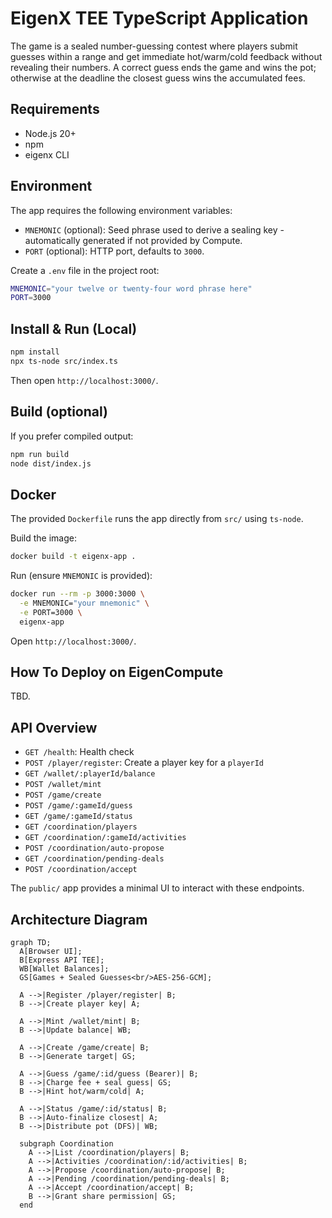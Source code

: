 # EigenX TEE TypeScript Application

The game is a sealed number-guessing contest where players submit guesses within a range and get immediate hot/warm/cold feedback without revealing their numbers. A correct guess ends the game and wins the pot; otherwise at the deadline the closest guess wins the accumulated fees.

## Requirements

- Node.js 20+
- npm
- eigenx CLI 

## Environment

The app requires the following environment variables:

- `MNEMONIC` (optional): Seed phrase used to derive a sealing key - automatically generated if not provided by Compute.
- `PORT` (optional): HTTP port, defaults to `3000`.

Create a `.env` file in the project root:

```bash
MNEMONIC="your twelve or twenty-four word phrase here"
PORT=3000
```

## Install & Run (Local)

```bash
npm install
npx ts-node src/index.ts
```

Then open `http://localhost:3000/`.

## Build (optional)

If you prefer compiled output:

```bash
npm run build
node dist/index.js
```

## Docker

The provided `Dockerfile` runs the app directly from `src/` using `ts-node`.

Build the image:

```bash
docker build -t eigenx-app .
```

Run (ensure `MNEMONIC` is provided):

```bash
docker run --rm -p 3000:3000 \
  -e MNEMONIC="your mnemonic" \
  -e PORT=3000 \
  eigenx-app
```

Open `http://localhost:3000/`.

## How To Deploy on EigenCompute

TBD.

## API Overview

- `GET /health`: Health check
- `POST /player/register`: Create a player key for a `playerId`
- `GET /wallet/:playerId/balance`
- `POST /wallet/mint`
- `POST /game/create`
- `POST /game/:gameId/guess`
- `GET /game/:gameId/status`
- `GET /coordination/players`
- `GET /coordination/:gameId/activities`
- `POST /coordination/auto-propose`
- `GET /coordination/pending-deals`
- `POST /coordination/accept`

The `public/` app provides a minimal UI to interact with these endpoints.



## Architecture Diagram

```mermaid
graph TD;
  A[Browser UI];
  B[Express API TEE];
  WB[Wallet Balances];
  GS[Games + Sealed Guesses<br/>AES-256-GCM];

  A -->|Register /player/register| B;
  B -->|Create player key| A;

  A -->|Mint /wallet/mint| B;
  B -->|Update balance| WB;

  A -->|Create /game/create| B;
  B -->|Generate target| GS;

  A -->|Guess /game/:id/guess (Bearer)| B;
  B -->|Charge fee + seal guess| GS;
  B -->|Hint hot/warm/cold| A;

  A -->|Status /game/:id/status| B;
  B -->|Auto-finalize closest| A;
  B -->|Distribute pot (DFS)| WB;

  subgraph Coordination
    A -->|List /coordination/players| B;
    A -->|Activities /coordination/:id/activities| B;
    A -->|Propose /coordination/auto-propose| B;
    A -->|Pending /coordination/pending-deals| B;
    A -->|Accept /coordination/accept| B;
    B -->|Grant share permission| GS;
  end
```

